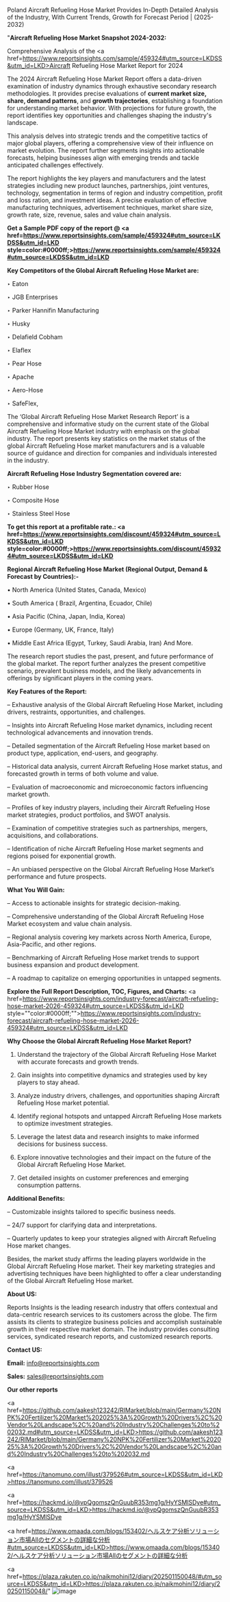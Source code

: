 Poland Aircraft Refueling Hose Market Provides In-Depth Detailed Analysis of the Industry, With Current Trends, Growth for Forecast Period | (2025-2032)

"<strong>Aircraft Refueling Hose Market Snapshot 2024-2032:</strong>

Comprehensive Analysis of the <a href=https://www.reportsinsights.com/sample/459324#utm_source=LKDSS&utm_id=LKD>Aircraft Refueling Hose Market</a> Report for 2024

The 2024 Aircraft Refueling Hose Market Report offers a data-driven examination of industry dynamics through exhaustive secondary research methodologies. It provides precise evaluations of <strong>current market size, share, demand patterns</strong>, and <strong>growth trajectories</strong>, establishing a foundation for understanding market behavior. With projections for future growth, the report identifies key opportunities and challenges shaping the industry's landscape.

This analysis delves into strategic trends and the competitive tactics of major global players, offering a comprehensive view of their influence on market evolution. The report further segments insights into actionable forecasts, helping businesses align with emerging trends and tackle anticipated challenges effectively.

The report highlights the key players and manufacturers and the latest strategies including new product launches, partnerships, joint ventures, technology, segmentation in terms of region and industry competition, profit and loss ration, and investment ideas. A precise evaluation of effective manufacturing techniques, advertisement techniques, market share size, growth rate, size, revenue, sales and value chain analysis.

<strong>Get a Sample PDF copy of the report @ <a href=https://www.reportsinsights.com/sample/459324#utm_source=LKDSS&utm_id=LKD style=color:#0000ff;>https://www.reportsinsights.com/sample/459324#utm_source=LKDSS&utm_id=LKD</a></strong>

<strong>Key Competitors of the Global Aircraft Refueling Hose Market are:</strong>

‣ Eaton

‣ JGB Enterprises

‣ Parker Hannifin Manufacturing

‣ Husky

‣ Delafield Cobham

‣ Elaflex

‣ Pear Hose

‣ Apache

‣ Aero-Hose

‣ SafeFlex,

The ‘Global Aircraft Refueling Hose Market Research Report’ is a comprehensive and informative study on the current state of the Global Aircraft Refueling Hose Market industry with emphasis on the global industry. The report presents key statistics on the market status of the global Aircraft Refueling Hose market manufacturers and is a valuable source of guidance and direction for companies and individuals interested in the industry.

<strong>Aircraft Refueling Hose Industry Segmentation covered are:</strong>

‣ Rubber Hose

‣ Composite Hose

‣ Stainless Steel Hose

<strong>To get this report at a profitable rate.: <a href=https://www.reportsinsights.com/discount/459324#utm_source=LKDSS&utm_id=LKD style=color:#0000ff;>https://www.reportsinsights.com/discount/459324#utm_source=LKDSS&utm_id=LKD</a></strong>

<strong>Regional Aircraft Refueling Hose Market (Regional Output, Demand &amp; Forecast by Countries):-</strong>

• North America (United States, Canada, Mexico)

• South America ( Brazil, Argentina, Ecuador, Chile)

• Asia Pacific (China, Japan, India, Korea)

• Europe (Germany, UK, France, Italy)

• Middle East Africa (Egypt, Turkey, Saudi Arabia, Iran) And More.

The research report studies the past, present, and future performance of the global market. The report further analyzes the present competitive scenario, prevalent business models, and the likely advancements in offerings by significant players in the coming years.

<strong>Key Features of the Report:</strong>

– Exhaustive analysis of the Global Aircraft Refueling Hose Market, including drivers, restraints, opportunities, and challenges.

– Insights into Aircraft Refueling Hose market dynamics, including recent technological advancements and innovation trends.

– Detailed segmentation of the Aircraft Refueling Hose market based on product type, application, end-users, and geography.

– Historical data analysis, current Aircraft Refueling Hose market status, and forecasted growth in terms of both volume and value.

– Evaluation of macroeconomic and microeconomic factors influencing market growth.

– Profiles of key industry players, including their Aircraft Refueling Hose market strategies, product portfolios, and SWOT analysis.

– Examination of competitive strategies such as partnerships, mergers, acquisitions, and collaborations.

– Identification of niche Aircraft Refueling Hose market segments and regions poised for exponential growth.

– An unbiased perspective on the Global Aircraft Refueling Hose Market’s performance and future prospects.

<strong>What You Will Gain:</strong>

– Access to actionable insights for strategic decision-making.

– Comprehensive understanding of the Global Aircraft Refueling Hose Market ecosystem and value chain analysis.

– Regional analysis covering key markets across North America, Europe, Asia-Pacific, and other regions.

– Benchmarking of Aircraft Refueling Hose market trends to support business expansion and product development.

– A roadmap to capitalize on emerging opportunities in untapped segments.

<strong>Explore the Full Report Description, TOC, Figures, and Charts:</strong>
<a href=https://www.reportsinsights.com/industry-forecast/aircraft-refueling-hose-market-2026-459324#utm_source=LKDSS&utm_id=LKD style=""color:#0000ff;"">https://www.reportsinsights.com/industry-forecast/aircraft-refueling-hose-market-2026-459324#utm_source=LKDSS&utm_id=LKD</a>

<strong>Why Choose the Global Aircraft Refueling Hose Market Report?</strong>

1. Understand the trajectory of the Global Aircraft Refueling Hose Market with accurate forecasts and growth trends.

2. Gain insights into competitive dynamics and strategies used by key players to stay ahead.

3. Analyze industry drivers, challenges, and opportunities shaping Aircraft Refueling Hose market potential.

4. Identify regional hotspots and untapped Aircraft Refueling Hose markets to optimize investment strategies.

5. Leverage the latest data and research insights to make informed decisions for business success.

6. Explore innovative technologies and their impact on the future of the Global Aircraft Refueling Hose Market.

7. Get detailed insights on customer preferences and emerging consumption patterns.

<strong>Additional Benefits:</strong>

– Customizable insights tailored to specific business needs.

– 24/7 support for clarifying data and interpretations.

– Quarterly updates to keep your strategies aligned with Aircraft Refueling Hose market changes.

Besides, the market study affirms the leading players worldwide in the Global Aircraft Refueling Hose market. Their key marketing strategies and advertising techniques have been highlighted to offer a clear understanding of the Global Aircraft Refueling Hose market.

<strong><strong>About US</strong>:</strong>

Reports Insights is the leading research industry that offers contextual and data-centric research services to its customers across the globe. The firm assists its clients to strategize business policies and accomplish sustainable growth in their respective market domain. The industry provides consulting services, syndicated research reports, and customized research reports.

<strong>Contact US:</strong>

<p class=><b>Email:</b> <a href=mailto:info@reportsinsights.com>info@reportsinsights.com</a></p>
<p class=><b>Sales:</b> <a href=mailto:sales@reportsinsights.com>sales@reportsinsights.com</a></p>

<strong>Our other reports</strong>

<a href=https://github.com/aakesh123242/RIMarket/blob/main/Germany%20NPK%20Fertilizer%20Market%202025%3A%20Growth%20Drivers%2C%20Vendor%20Landscape%2C%20and%20Industry%20Challenges%20to%202032.md#utm_source=LKDSS&utm_id=LKD>https://github.com/aakesh123242/RIMarket/blob/main/Germany%20NPK%20Fertilizer%20Market%202025%3A%20Growth%20Drivers%2C%20Vendor%20Landscape%2C%20and%20Industry%20Challenges%20to%202032.md</a>

<a href=https://tanomuno.com/illust/379526#utm_source=LKDSS&utm_id=LKD>https://tanomuno.com/illust/379526</a>

<a href=https://hackmd.io/@vpQgomszQnGuubR353mg1g/HyYSMlSDye#utm_source=LKDSS&utm_id=LKD>https://hackmd.io/@vpQgomszQnGuubR353mg1g/HyYSMlSDye</a>

<a href=https://www.omaada.com/blogs/153402/ヘルスケア分析ソリューション市場Allのセグメントの詳細な分析#utm_source=LKDSS&utm_id=LKD>https://www.omaada.com/blogs/153402/ヘルスケア分析ソリューション市場Allのセグメントの詳細な分析</a>

<a href=https://plaza.rakuten.co.jp/naikmohini12/diary/202501150048/#utm_source=LKDSS&utm_id=LKD>https://plaza.rakuten.co.jp/naikmohini12/diary/202501150048/</a>"
![image](https://github.com/user-attachments/assets/ae9a6900-3b0f-4f2e-8734-253a888b84bd)
